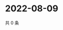 # 2022-08-09

共 0 条

<!-- BEGIN WEIBO -->
<!-- 最后更新时间 Tue Aug 09 2022 21:36:21 GMT+0800 (China Standard Time) -->

<!-- END WEIBO -->
